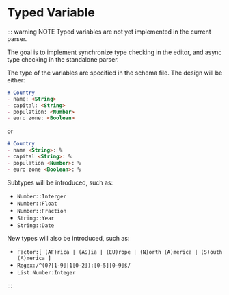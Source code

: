 # Typed Variable

::: warning NOTE
Typed variables are not yet implemented in the current parser.

The goal is to implement synchronize type checking in the editor, and async type checking in the standalone parser.

The type of the variables are specified in the schema file.
The design will be either:
```markdown
# Country
- name: <String>
- capital: <String>
- population: <Number>
- euro zone: <Boolean>
```

or

```markdown
# Country
- name <String>: %
- capital <String>: %
- population <Number>: %
- euro zone <Boolean>: %
```

Subtypes will be introduced, such as:
- `Number::Interger`
- `Number::Float`
- `Number::Fraction`
- `String::Year`
- `String::Date`

New types will also be introduced, such as:
- `Factor:[ (AF)rica | (AS)ia | (EU)rope | (N)orth (A)merica | (S)outh (A)merica ]`
- `Regex:/^(0?[1-9]|1[0-2]):[0-5][0-9]$/`
- `List:Number:Integer`

:::
